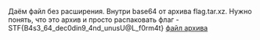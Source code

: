 Даём файл без расширения. Внутри base64 от архива flag.tar.xz. Нужно понять, что это архив и просто распаковать
флаг - STF{B4s3_64_dec0din9_4nd_unusU@L_f0rm4t}
[файл архива](./flag)
